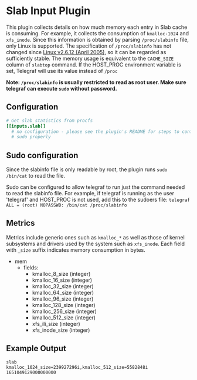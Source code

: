 # Slab Input Plugin

This plugin collects details on how much memory each entry in Slab cache is
consuming. For example, it collects the consumption of `kmalloc-1024` and
`xfs_inode`. Since this information is obtained by parsing `/proc/slabinfo`
file, only Linux is supported. The specification of `/proc/slabinfo` has not
changed since [Linux v2.6.12 (April 2005)][slab-c], so it can be regarded as
sufficiently stable. The memory usage is equivalent to the `CACHE_SIZE` column
of `slabtop` command.  If the HOST_PROC environment variable is set, Telegraf
will use its value instead of `/proc`

**Note: `/proc/slabinfo` is usually restricted to read as root user. Make sure
telegraf can execute `sudo` without password.**

[slab-c]: https://github.com/torvalds/linux/blob/1da177e4/mm/slab.c#L2848-L2861

## Configuration

```toml @sample.conf
# Get slab statistics from procfs
[[inputs.slab]]
  # no configuration - please see the plugin's README for steps to configure
  # sudo properly
```

## Sudo configuration

Since the slabinfo file is only readable by root, the plugin runs `sudo
/bin/cat` to read the file.

Sudo can be configured to allow telegraf to run just the command needed to read
the slabinfo file. For example, if telegraf is running as the user 'telegraf'
and HOST_PROC is not used, add this to the sudoers file: `telegraf ALL = (root)
NOPASSWD: /bin/cat /proc/slabinfo`

## Metrics

Metrics include generic ones such as `kmalloc_*` as well as those of kernel
subsystems and drivers used by the system such as `xfs_inode`.
Each field with `_size` suffix indicates memory consumption in bytes.

- mem
  - fields:
    - kmalloc_8_size (integer)
    - kmalloc_16_size (integer)
    - kmalloc_32_size (integer)
    - kmalloc_64_size (integer)
    - kmalloc_96_size (integer)
    - kmalloc_128_size (integer)
    - kmalloc_256_size (integer)
    - kmalloc_512_size (integer)
    - xfs_ili_size (integer)
    - xfs_inode_size (integer)

## Example Output

```shel
slab
kmalloc_1024_size=239927296i,kmalloc_512_size=5582848i 1651049129000000000
```
